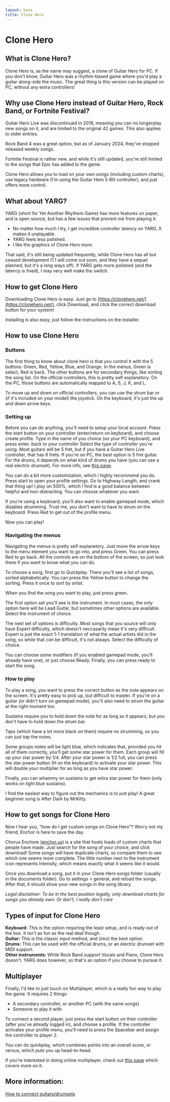 ```yaml
---
layout: base
title: Clone Hero
---
```


# Clone Hero

## What is Clone Hero?
Clone Hero is, as the name may suggest, a clone of Guitar Hero for PC. If you don't know, Guitar Hero was a rhythm-based game where you'd play a guitar along-side the music. The great thing is this version can be played on PC, without any extra controllers!

## Why use Clone Hero instead of Guitar Hero, Rock Band, or Fortnite Festival?
Guitar Hero Live was discontinued in 2018, meaning you can no longerplay new songs on it, and are limited to the original 42 games. This also applies to older entries.

Rock Band 4 was a great option, but as of January 2024, they've stopped released weekly songs.

Fortnite Festival is rather new, and while it's still updated, you're still limited to the songs that Epic has added to the game.

Clone Hero allows you to load on your own songs (including custom charts), use legacy hardware (I'm using the Guitar Hero 5 Wii controller), and just offers more control.

## What about YARG?
YARG (short for Yet Another Rhythem Game) has more features on paper, and is open source, but has a few issues that prevent me from playing it:
- No matter how much I try, I get incredible controller latency on YARG. It makes it unplayable.
- YARG feels less polished.
- I like the graphics of Clone Hero more.

That said, it's still being updated frequently, while Clone Hero has all but ceased development (1.1 will come out soon, and they have a sequel planned, but it's a long ways off). If YARG gets more polished (and the latency is fixed), I may very well make the switch.

## How to get Clone Hero
Downloading Clone Hero is easy. Just go to [https://clonehero.net/](https://clonehero.net/), click Download, and click the correct download button for your system!

Installing is also easy, just follow the instructions on the installer.

## How to use Clone Hero
### Buttons
The first thing to know about clone hero is that you control it with the 5 buttons: Green, Red, Yellow, Blue, and Orange. In the menus, Green is select, Red is back. The other buttons are for secondary things, like sorting the song list. On the official controllers, this is pretty self explanetory. On the PC, those buttons are automatically mapped to A, S, J, K, and L.

To move up and down on official controllers, you can use the strum bar or (if it's included on your model) the joystick. On the keyboard, it's just the up and down arrow keys.

### Setting up
Before you can do anything, you'll need to setup your local account. Press the start button on your controller (enter/return on keyboard), and choose create profile. Type in the name of you choice (on your PC keyboard), and press enter. 
*back to your controller*
Select the type of controller you're using. Most guitars will be 5 fret, but if you have a Guitar Hero Live controller, that has 6 frets. If you're on PC, the best option is 5 fret guitar.
For the drums, it depends on what kind of drums you have (you can use a real electric drumset). For more info, see [this page](https://wiki.clonehero.net/books/guitars-drums-controllers/chapter/drums).

You can do a bit more customization, which i highly recommend you do. Press start to open your profile settings. Go to Highway Length, and crank that thing up! I play on 500%, which I find is a good balance between helpful and non-distracting. You can choose whatever you want.

If you're using a keyboard, you'll also want to enable gamepad mode, which disables strumming. Trust me, you don't want to have to strum on the keyboard. Press Red to get out of the profile menu.

Now you can play!

### Navigating the menus
Navigating the menus is pretty self explanetory. Just move the arrow keys to the menu element you want to go into, and press Green. You can press Red to go back. All the controls are on the bottom of the screen, so just look there if you want to know what you can do.

To choose a song, first go to Quickplay. There you'll see a list of songs, sorted alphabetically. You can press the Yellow button to change the sorting. Press it once to sort by artist.

When you find the song you want to play, just press green.

The first option set you'll see is the instrument. In most cases, the only option here will be Lead Guitar, but sometimes other options are available. Select the instrument of choice.

The next set of options is difficulty. Most songs that you source will only have Expert difficulty, which doesn't neccasarily mean it's very difficult. Expert is just the exact 1-1 translation of what the actual artists did in the song, so while that *can* be difficult, it's not always. Select the difficulty of choice.

You can choose some modifiers (if you enabled gamepad mode, you'll already have one), or just choose Ready. Finally, you can press ready to start the song.

### How to play
To play a song, you want to press the correct button as the note appears on the screen. It's pretty easy to pick up, but difficult to master. If you're on a guitar (or didn't turn on gamepad mode), you'll also need to strum the guitar at the right moment too.

Sustains require you to hold down the note for as long as it appears, but you don't have to hold down the strum bar.

Taps (which have a lot more black on them) require no strumming, so you can just *tap* the notes.

Some groups notes will be light blue, which indicates that, provided you hit all of them correctly, you'll get some star power for them. Each group will fill up your star power by 1/4. After your star power is 1/2 full, you can press the star power button (H on the keyboard) to activate your star power. This will double your multiplier for as long as you have star power.

Finally, you can whammy on sustains to get extra star power for them (only works on light blue sustains).

I find the easiest way to figure out the mechanics is to just play! A great beginner song is After Dark by MrKitty.

## How to get songs for Clone Hero
Now I hear you, "how do I get custom songs on Clone Hero"? Worry not my friend, Enchor is here to save the day.

Chorus Enchore ([enchor.us](enchor.us)) is a site that hosts loads of custom charts that people have made. Just search for the song of your choice, and click download! Some songs will have duplicate charts, so compare them to see which one seems more complete. The little number next to the instrument icon represents Intensity, which means exactly what it seems like it would.

Once you download a song, put it in your Clone Hero songs folder (usually in the documents folder). Go to settings > general, and reload the songs. After that, it should show your new songs in the song library.

*Legal disclaimer: To be in the best position legally, only download charts for songs you already own. Or don't, I really don't care*

## Types of input for Clone Hero
**Keyboard:** This is the option requiring the least setup, and is ready out of the box. It isn't as fun as the real deal though.  
**Guitar:** This is the classic input method, and (imo) the best option.  
**Drums:** This can be used with the official drums, or an electric drumset with MIDI support.  
**Other instruments:** While Rock Band support Vocals and Piano, Clone Hero doesn't. YARG does however, so that's an option if you choose to pursue it.

## Multiplayer
Finally, I'd like to just touch on Multiplayer, which is a really fun way to play the game. It requires 2 things:
- A secondary controller, or another PC (with the same songs)
- Someone to play it with

To connect a second player, just press the start button on their controller (after you've already logged in), and choose a profile. If the controller activates your profile menu, you'll need to press the Spacebar and assign the controller to player 2.

You can do quickplay, which combines points into an overall score, or versus, which puts you up head-to-head.

If you're interested in doing online multiplayer, check out [this page](https://wiki.clonehero.net/books/guides-and-tutorials/page/online-multiplayer) which covers more on it.

## More information:
[How to connect guitars/drumsets](https://wiki.clonehero.net/books/guitars-drums-controllers)